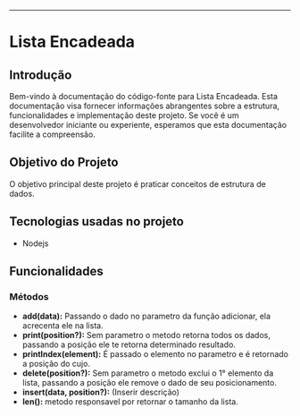 


-------------------------------------------------

# Lista Encadeada

## Introdução

Bem-vindo à documentação do código-fonte para Lista Encadeada. Esta documentação visa fornecer informações abrangentes sobre a estrutura, funcionalidades e implementação deste projeto. Se você é um desenvolvedor iniciante ou experiente, esperamos que esta documentação facilite a compreensão.

## Objetivo do Projeto

O objetivo principal deste projeto é praticar conceitos de estrutura de dados.

## Tecnologias usadas no projeto

- Nodejs

## Funcionalidades

### Métodos

- **add(data):** Passando o dado no parametro da função adicionar, ela acrecenta ele na lista.
- **print(position?):** Sem parametro o metodo retorna todos os dados, passando a posição ele te retorna determinado resultado.
- **printIndex(element):** É passado o elemento no parametro e é retornado a posição do cujo.
- **delete(position?):** Sem parametro o metodo exclui o 1° elemento da lista, passando a posição ele remove o dado de seu posicionamento.
- **insert(data, position?):** (Inserir descrição)
- **len():** metodo responsavel por retornar o tamanho da lista.
